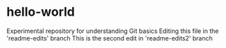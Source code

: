 # hello-world
Experimental repository for understanding Git basics
Editing this file in the 'readme-edits' branch
This is the second edit in 'readme-edits2' branch
